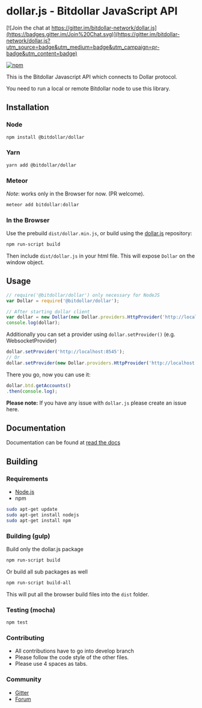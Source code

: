 # dollar.js - Bitdollar JavaScript API

[![Join the chat at https://gitter.im/bitdollar-network/dollar.js](https://badges.gitter.im/Join%20Chat.svg)](https://gitter.im/bitdollar-network/dollar.js?utm_source=badge&utm_medium=badge&utm_campaign=pr-badge&utm_content=badge)

[![npm](https://img.shields.io/npm/dm/@bitdollar/dollar.svg)](https://www.npmjs.com/package/@bitdollar/dollar)

This is the Bitdollar Javascript API
which connects to Dollar protocol.


You need to run a local or remote Bitdollar node to use this library.

## Installation

### Node

```bash
npm install @bitdollar/dollar
```

### Yarn

```bash
yarn add @bitdollar/dollar
```

### Meteor

*Note*: works only in the Browser for now. (PR welcome).

```bash
meteor add bitdollar:dollar
```

### In the Browser

Use the prebuild ``dist/dollar.min.js``, or
build using the [dollar.js][repo] repository:

```bash
npm run-script build
```

Then include `dist/dollar.js` in your html file.
This will expose `Dollar` on the window object.

## Usage

```js
// require('@bitdollar/dollar') only necessary for NodeJS
var Dollar = require('@bitdollar/dollar');

// After starting dollar client
var dollar = new Dollar(new Dollar.providers.HttpProvider('http://localhost:8545'));
console.log(dollar);

```

Additionally you can set a provider using `dollar.setProvider()` (e.g. WebsocketProvider)

```js
dollar.setProvider('http://localhost:8545');
// Or
dollar.setProvider(new Dollar.providers.HttpProvider('http://localhost:8545'));
```

There you go, now you can use it:

```js
dollar.btd.getAccounts()
.then(console.log);
```


**Please note:** If you have any issue with `dollar.js` please create an issue here.

## Documentation

Documentation can be found at [read the docs][docs]


## Building

### Requirements

* [Node.js](https://nodejs.org)
* npm

```bash
sudo apt-get update
sudo apt-get install nodejs
sudo apt-get install npm
```

### Building (gulp)

Build only the dollar.js package

```bash
npm run-script build
```

Or build all sub packages as well

```bash
npm run-script build-all
```

This will put all the browser build files into the `dist` folder.


### Testing (mocha)

```bash
npm test
```

### Contributing

- All contributions have to go into develop branch
- Please follow the code style of the other files.
- Please use 4 spaces as tabs.

### Community
 - [Gitter](https://gitter.im/bitdollar-network/dollar.js?source=orgpage)
 - [Forum](https://forum.bibicle.com/categories/dollar-js)

[repo]: https://github.com/bitdollar-network/dollar.js
[docs]: http://dollarjs.readthedocs.io/
[npm-image]: https://badge.fury.io/js/@bitdollar/dollar.png
[npm-url]: https://npmjs.org/package/@bitdollar/dollar
[dep-image]: https://david-dm.org/bitdollar/dollar.js.svg
[dep-url]: https://david-dm.org/bitdollar/dollar.js
[dep-dev-image]: https://david-dm.org/bitdollar/dollar.js/dev-status.svg
[dep-dev-url]: https://david-dm.org/bitdollar/dollar.js#info=devDependencies
